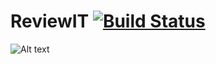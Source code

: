 # ReviewIT [![Build Status](https://travis-ci.org/cholewa1992/ReviewIT.svg?branch=master)](https://travis-ci.org/cholewa1992/ReviewIT)

![Alt text](/../<screenshots>/screenshots/1.png?raw=true "screenshot")
